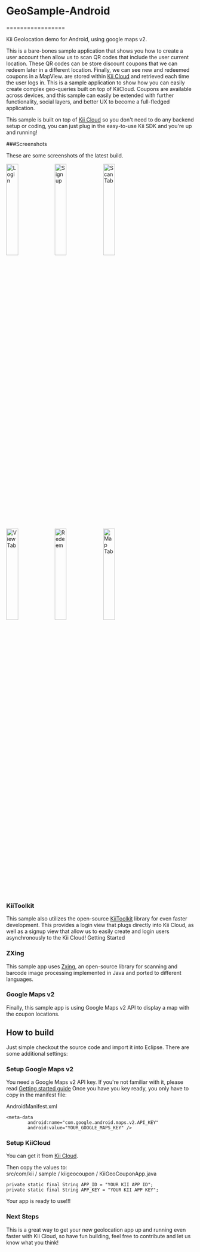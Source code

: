 # GeoSample-Android
=================

Kii Geolocation demo for Android, using google maps v2.

This is a bare-bones sample application that shows you how to create a user account then allow us to scan QR codes that include the user current location. These QR codes can be store discount coupons that we can redeem later in a different location. Finally, we can see new and redeemed coupons in a MapView.  are stored within [Kii Cloud](http://developer.kii.com) and retrieved each time the user logs in. This is a sample application to show how you can easily create complex geo-queries built on top of KiiCloud. Coupons are available across devices, and this sample can easily be extended with further functionality, social layers, and better UX to become a full-fledged application.

This sample is built on top of [Kii Cloud](http://developer.kii.com) so you don't need to do any backend setup or coding, you can just plug in the easy-to-use Kii SDK and you're up and running!

###Screenshots

These are some screenshots of the latest build.

<img src="https://raw.github.com/KiiPlatform/KiiGeoCoupon/develop/screenshots/login.png" alt="Login" width="25%"/>
<img src="https://raw.github.com/KiiPlatform/KiiGeoCoupon/develop/screenshots/signup.png" alt="Sign up" width="25%"/>
<img src="https://raw.github.com/KiiPlatform/KiiGeoCoupon/develop/screenshots/scan.png" alt="Scan Tab" width="25%"/>
<img src="https://raw.github.com/KiiPlatform/KiiGeoCoupon/develop/screenshots/view.png" alt="View Tab" width="25%"/>
<img src="https://raw.github.com/KiiPlatform/KiiGeoCoupon/develop/screenshots/redeem.png" alt="Redeem" width="25%"/>
<img src="https://raw.github.com/KiiPlatform/KiiGeoCoupon/develop/screenshots/map.png" alt="Map Tab" width="25%"/>


### KiiToolkit

 
This sample also utilizes the open-source [KiiToolkit](https://github.com/KiiPlatform/KiiToolkit-Android) library for even faster development. This provides a login view that plugs directly into Kii Cloud, as well as a signup view that allow us to easily create and login users asynchronously to the Kii Cloud!
Getting Started

### ZXing

This sample app uses [Zxing](http://code.google.com/p/zxing/), an open-source library for scanning and barcode image processing implemented in Java and ported to different languages.

### Google Maps v2

Finally, this sample app is using Google Maps v2 API to display a map with the coupon locations.


## How to build

Just simple checkout the source code and import it into Eclipse. There are some additional settings:

### Setup Google Maps v2

You need a Google Maps v2 API key. If you're not familiar with it, please read [Getting started guide](https://developers.google.com/maps/documentation/android/start)
Once you have you key ready, you only have to copy in the manifest file:

AndroidManifest.xml

	<meta-data
            android:name="com.google.android.maps.v2.API_KEY"
            android:value="YOUR_GOOGLE_MAPS_KEY" />
            
### Setup KiiCloud

You can get it from [Kii Cloud](http://developer.kii.com).

Then copy the values to:           
src/com/kii / sample / kiigeocoupon / KiiGeoCouponApp.java


	private static final String APP_ID = "YOUR KII APP ID";
	private static final String APP_KEY = "YOUR KII APP KEY";
	
Your app is ready to use!!!

### Next Steps

This is a great way to get your new geolocation app up and running even faster with Kii Cloud, so have fun building, feel free to contribute and let us know what you think!
